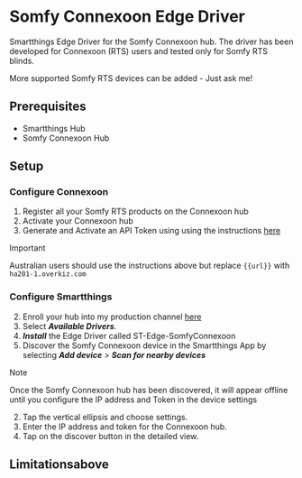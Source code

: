# Somfy Connexoon Edge Driver
Smartthings Edge Driver for the Somfy Connexoon hub. The driver has been developed for Connexoon (RTS) users and tested only for Somfy RTS blinds.

More supported Somfy RTS devices can be added - Just ask me!

## Prerequisites
- Smartthings Hub
- Somfy Connexoon Hub

## Setup

### Configure Connexoon 

1. Register all your Somfy RTS products on the Connexoon hub
1. Activate your Connexoon hub
1. Generate and Activate an API Token using using the instructions [here](https://github.com/Somfy-Developer/Somfy-TaHoma-Developer-Mode)

> [!IMPORTANT]
> Australian users should use the instructions above but replace `{{url}}` with `ha201-1.overkiz.com`

### Configure Smartthings 

2. Enroll your hub into my production channel [here](https://callaway.smartthings.com/channels/d9a44c51-f5db-4849-81a6-dc7c6b3540ff)
2. Select ***Available Drivers***.
2. ***Install*** the Edge Driver called ST-Edge-SomfyConnexoon
2. Discover the Somfy Connexoon device in the Smartthings App by selecting ***Add device*** > ***Scan for nearby devices*** 

> [!NOTE]
> Once the Somfy Connexoon hub has been discovered, it will appear offline until you configure the IP address and Token in the device settings

2. Tap the vertical ellipsis and choose settings.
2. Enter the IP address and token for the Connexoon hub.
2. Tap on the discover button in the detailed view.

## Limitationsabove 
